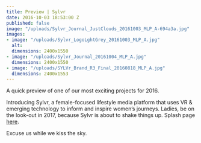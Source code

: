 ```yaml
---
title: Preview | Sylvr
date: 2016-10-03 18:53:00 Z
published: false
image: "/uploads/Sylvr_Journal_JustClouds_20161003_MLP_A-694a3a.jpg"
images:
- image: "/uploads/Sylvr_LogoLghtGrey_20161003_MLP_A.jpg"
  alt: 
  dimensions: 2400x1550
- image: "/uploads/Sylvr_Journal_20161004_MLP_A.jpg"
  dimensions: 2400x1550
- image: "/uploads/SYLVr_Brand_R3_Final_20160818_MLP_A.jpg"
  dimensions: 2400x1553
---
```


A quick preview of one of our most exciting projects for 2016. 

Introducing Sylvr, a female-focused lifestyle media platform that uses VR & emerging technology to inform and inspire women’s journeys. Ladies, be on the look-out in 2017, because Sylvr is about to shake things up. Splash page [here](http://sylvrmedia.com).

Excuse us while we kiss the sky.
